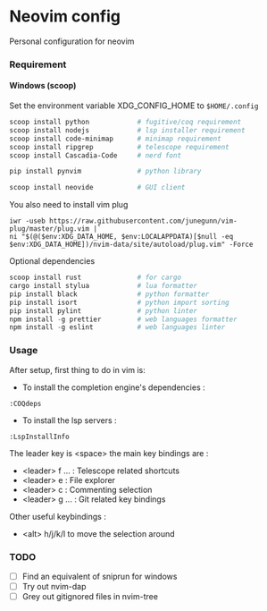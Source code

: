 # Neovim config

Personal configuration for neovim

### Requirement

#### Windows (scoop)

Set the environment variable XDG_CONFIG_HOME to ``$HOME/.config``

```powershell
scoop install python            # fugitive/coq requirement
scoop install nodejs            # lsp installer requirement
scoop install code-minimap      # minimap requirement
scoop install ripgrep           # telescope requirement
scoop install Cascadia-Code     # nerd font

pip install pynvim              # python library

scoop install neovide           # GUI client
```

You also need to install vim plug

```
iwr -useb https://raw.githubusercontent.com/junegunn/vim-plug/master/plug.vim |`
ni "$(@($env:XDG_DATA_HOME, $env:LOCALAPPDATA)[$null -eq $env:XDG_DATA_HOME])/nvim-data/site/autoload/plug.vim" -Force
```

Optional dependencies

```powershell
scoop install rust              # for cargo
cargo install stylua            # lua formatter
pip install black               # python formatter
pip install isort               # python import sorting
pip install pylint              # python linter
npm install -g prettier         # web languages formatter
npm install -g eslint           # web languages linter
```

### Usage

After setup, first thing to do in vim is:

-   To install the completion engine's dependencies :

```vimscript
:COQdeps
```

-   To install the lsp servers :

```vimscript
:LspInstallInfo
```

The leader key is &lt;space&gt; the main key bindings are :

-   &lt;leader&gt; f ... : Telescope related shortcuts
-   &lt;leader&gt; e : File explorer
-   &lt;leader&gt; c : Commenting selection
-   &lt;leader&gt; g ... : Git related key bindings

Other useful keybindings :

-   &lt;alt&gt; h/j/k/l to move the selection around

### TODO

-   [ ] Find an equivalent of sniprun for windows
-   [ ] Try out nvim-dap
-   [ ] Grey out gitignored files in nvim-tree
